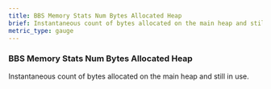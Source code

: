 ```yaml
---
title: BBS Memory Stats Num Bytes Allocated Heap
brief: Instantaneous count of bytes allocated on the main heap and still in use.
metric_type: gauge
---
```


### BBS Memory Stats Num Bytes Allocated Heap

Instantaneous count of bytes allocated on the main heap and still in use.